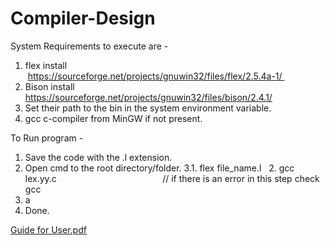 # Compiler-Design

System Requirements to execute are -
1. flex install                              https://sourceforge.net/projects/gnuwin32/files/flex/2.5.4a-1/ 
2. Bison install                             https://sourceforge.net/projects/gnuwin32/files/bison/2.4.1/
3. Set their path to the bin in the system environment variable.
4. gcc c-compiler from MinGW if not present.

To Run program -
1. Save the code with the .l extension.
2. Open cmd to the root directory/folder.
3.1. flex file_name.l
  2. gcc lex.yy.c                                           // if there is an error in this step check gcc
  3. a
4. Done.


[Guide for User.pdf](https://github.com/RSood10/Compiler-Design/files/9743258/Guide.for.User.pdf)
  
